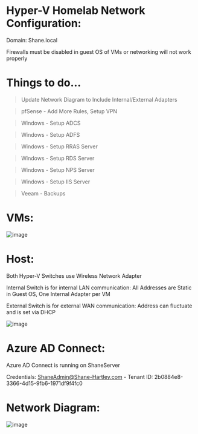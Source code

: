 # Hyper-V Homelab Network Configuration:

Domain: Shane.local

Firewalls must be disabled in guest OS of VMs or networking will not work properly

# Things to do…
>Update Network Diagram to Include Internal/External Adapters

>pfSense - Add More Rules, Setup VPN

>Windows - Setup ADCS

>Windows - Setup ADFS

>Windows - Setup RRAS Server

>Windows - Setup RDS Server

>Windows - Setup NPS Server

>Windows - Setup IIS Server

>Veeam - Backups


# VMs:

![image](https://github.com/shanebagel/Homelab-Configuration/assets/99091402/c294daf4-1c0e-419d-a8bb-0634f264b052)

# Host:

Both Hyper-V Switches use Wireless Network Adapter

Internal Switch is for internal LAN communication: All Addresses are Static in Guest OS, One Internal Adapter per VM

External Switch is for external WAN communication: Address can fluctuate and is set via DHCP

![image](https://github.com/shanebagel/Homelab-Configuration/assets/99091402/276cfcec-1aad-4ace-bd84-2101923cf127)

# Azure AD Connect:

Azure AD Connect is running on ShaneServer

Credentials: ShaneAdmin@Shane-Hartley.com - Tenant ID: 2b0884e8-3366-4d15-9fb6-1971df9f4fc0

# Network Diagram:
![image](https://github.com/shanebagel/Homelab-Configuration/assets/99091402/80ac2376-4e2e-4d71-a982-ad7b6be4202a)
